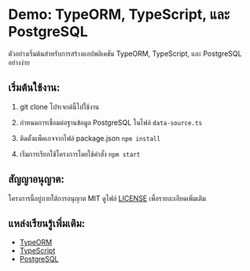 
# Demo: TypeORM, TypeScript, และ PostgreSQL

ตัวอย่างเริ่มต้นสำหรับการสร้างแอปพลิเคชัน TypeORM, TypeScript, และ PostgreSQL อย่างง่าย

## เริ่มต้นใช้งาน:

1. git clone โปรเจกต์นี้ไปใช้งาน

2. กำหนดการเชื่อมต่อฐานข้อมูล PostgreSQL ในไฟล์ `data-source.ts`

3. ติดตั้งแพ็คเกจจากไฟล์ package.json `npm install`

4. เริ่มการเรียกใช้โครงการโดยใช้คำสั่ง `npm start`

## สัญญาอนุญาต:

โครงการนี้อยู่ภายใต้การอนุญาต MIT ดูไฟล์ [LICENSE](LICENSE) เพื่อรายละเอียดเพิ่มเติม

## แหล่งเรียนรู้เพิ่มเติม:

- [TypeORM](https://typeorm.io) 
- [TypeScript](https://www.typescriptlang.org)  
- [PostgreSQL](https://www.postgresql.org) 

